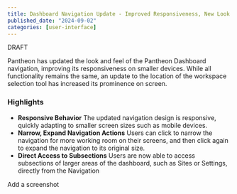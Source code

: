 ```yaml
---
title: Dashboard Navigation Update - Improved Responsiveness, New Look and Feel
published_date: "2024-09-02"
categories: [user-interface]
---
```

DRAFT

Pantheon has updated the look and feel of the Pantheon Dashboard navigation, improving its responsiveness on smaller devices. While all functionality remains the same, an update to the location of the workspace selection tool has increased its prominence on screen. 

### Highlights
- **Responsive Behavior** The updated navigation design is responsive, quickly adapting to smaller screen sizes such as mobile devices.
- **Narrow, Expand Navigation Actions** Users can click to narrow the navigation for more working room on their screens, and then click again to expand the navigation to its original size.
- **Direct Access to Subsections** Users are now able to access subsections of larger areas of the dashboard, such as Sites or Settings, directly from the Navigation

Add a screenshot
